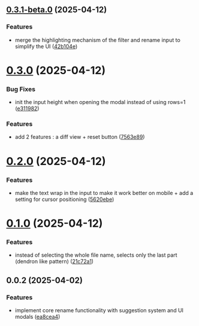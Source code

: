 ## [0.3.1-beta.0](https://github.com/jeansordes/rename-wizard/compare/0.3.0...0.3.1-beta.0) (2025-04-12)


### Features

* merge the highlighting mechanism of the filter and rename input to simplify the UI ([42b104e](https://github.com/jeansordes/rename-wizard/commit/42b104e042f0a7d1038c0082f7062ae0860e7980))



# [0.3.0](https://github.com/jeansordes/rename-wizard/compare/0.2.0...0.3.0) (2025-04-12)


### Bug Fixes

* init the input height when opening the modal instead of using rows=1 ([e311982](https://github.com/jeansordes/rename-wizard/commit/e3119824ff8eadf1378e699f44c06f6b8eb33533))


### Features

* add 2 features : a diff view + reset button ([7563e89](https://github.com/jeansordes/rename-wizard/commit/7563e89f5a9d6ca9513cab5f9142e440cfbeddb2))



# [0.2.0](https://github.com/jeansordes/rename-wizard/compare/0.1.0...0.2.0) (2025-04-12)


### Features

* make the text wrap in the input to make it work better on mobile + add a setting for cursor positioning ([5620ebe](https://github.com/jeansordes/rename-wizard/commit/5620ebe1c4c40388cf5ab0941a5be0d37ab5913f))



# [0.1.0](https://github.com/jeansordes/rename-wizard/compare/0.0.2...0.1.0) (2025-04-12)


### Features

* instead of selecting the whole file name, selects only the last part (dendron like pattern) ([21c72a1](https://github.com/jeansordes/rename-wizard/commit/21c72a12964707a023a9a01e05ea81c2aa6c6bcc))



## 0.0.2 (2025-04-02)


### Features

* implement core rename functionality with suggestion system and UI modals ([ea8cea4](https://github.com/jeansordes/rename-wizard/commit/ea8cea47c603484841e7c9b7e35f95eb9a125103))



